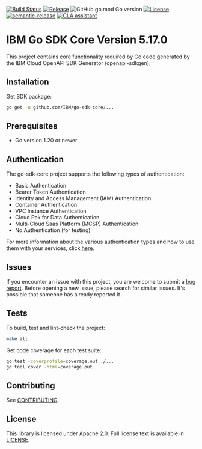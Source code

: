 [![Build Status](https://app.travis-ci.com/IBM/go-sdk-core.svg?branch=main)](https://app.travis-ci.com/IBM/go-sdk-core)
[![Release](https://img.shields.io/github/v/release/IBM/go-sdk-core)](https://github.com/IBM/go-sdk-core/releases/latest)
![GitHub go.mod Go version](https://img.shields.io/github/go-mod/go-version/IBM/go-sdk-core?filename=go.mod)
[![License](https://img.shields.io/badge/License-Apache%202.0-blue.svg)](https://opensource.org/licenses/Apache-2.0)
[![semantic-release](https://img.shields.io/badge/%20%20%F0%9F%93%A6%F0%9F%9A%80-semantic--release-e10079.svg)](https://github.com/semantic-release/semantic-release)
[![CLA assistant](https://cla-assistant.io/readme/badge/ibm/go-sdk-core)](https://cla-assistant.io/ibm/go-sdk-core)


# IBM Go SDK Core Version 5.17.0
This project contains core functionality required by Go code generated by the IBM Cloud OpenAPI SDK Generator
(openapi-sdkgen).

## Installation

Get SDK package:
```bash
go get -u github.com/IBM/go-sdk-core/...
```

## Prerequisites
- Go version 1.20 or newer

## Authentication
The go-sdk-core project supports the following types of authentication:
- Basic Authentication
- Bearer Token Authentication
- Identity and Access Management (IAM) Authentication
- Container Authentication
- VPC Instance Authentication
- Cloud Pak for Data Authentication
- Multi-Cloud Saas Platform (MCSP) Authentication
- No Authentication (for testing)

For more information about the various authentication types and how to use them with your services, click [here](Authentication.md).

## Issues

If you encounter an issue with this project, you are welcome to submit a [bug report](https://github.com/IBM/go-sdk-core/issues).
Before opening a new issue, please search for similar issues. It's possible that someone has already reported it.

## Tests

To build, test and lint-check the project:
```bash
make all
```

Get code coverage for each test suite:
```bash
go test -coverprofile=coverage.out ./...
go tool cover -html=coverage.out
```

## Contributing

See [CONTRIBUTING](CONTRIBUTING.md).

## License

This library is licensed under Apache 2.0. Full license text is
available in [LICENSE](LICENSE).

